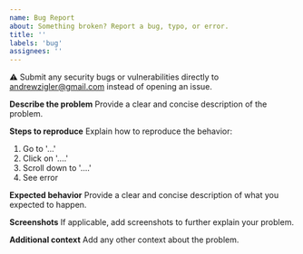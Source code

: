 ```yaml
---
name: Bug Report
about: Something broken? Report a bug, typo, or error.
title: ''
labels: 'bug'
assignees: ''
---
```


:warning: Submit any security bugs or vulnerabilities directly to andrewzigler@gmail.com instead of opening an issue.

**Describe the problem**
Provide a clear and concise description of the problem.

**Steps to reproduce**
Explain how to reproduce the behavior:
1. Go to '...'
2. Click on '....'
3. Scroll down to '....'
4. See error

**Expected behavior**
Provide a clear and concise description of what you expected to happen.

**Screenshots**
If applicable, add screenshots to further explain your problem.

**Additional context**
Add any other context about the problem.
